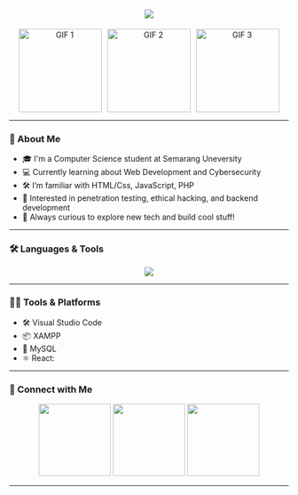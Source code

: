 <h1 align="center"><img src="https://readme-typing-svg.herokuapp.com/?lines=Hello+World!;I'm+Zacky+Sambora;Backend+Developer;Code+is+My+Weapon&center=true&size=36"></h1>

<div align="center"> <div style="display: flex; justify-content: center; flex-wrap: wrap; gap: 10px;">
    <img src="https://user-images.githubusercontent.com/74038190/213866269-5d00981c-7c98-46d7-8a8e-16f462f15227.gif" width="150" height="150" alt="GIF 1" />
    <img src="https://user-images.githubusercontent.com/74038190/213866269-5d00981c-7c98-46d7-8a8e-16f462f15227.gif" width="150" height="150" alt="GIF 2" />
    <img src="https://user-images.githubusercontent.com/74038190/213866269-5d00981c-7c98-46d7-8a8e-16f462f15227.gif" width="150" height="150" alt="GIF 3" />
  </div>
</div>

---

### 👋 About Me

- 🎓 I'm a Computer Science student at  Semarang Uneversity
- 💻 Currently learning about Web Development and Cybersecurity
- 🛠️ I’m familiar with HTML/Css, JavaScript, PHP
- 🔭 Interested in penetration testing, ethical hacking, and backend development
- 🎯 Always curious to explore new tech and build cool stuff!


---

### 🛠️ Languages & Tools

<p align="center">
  <img src="https://skillicons.dev/icons?i=linux,bash,python,js,html,css,nodejs,react,git,github,vscode" />
</p>

---

### 👨‍💻 Tools & Platforms

- 🛠️ Visual Studio Code
- 📦 XAMPP
- 🐬 MySQL
- ⚛️ React:

---

### 📡 Connect with Me 

<p align="center">
  <a href="https://www.instagram.com/hey.zacky/" target="_blank"><img src=https://user-images.githubusercontent.com/74038190/235294013-a33e5c43-a01c-43f6-b44d-a406d8b4ab75.gif width=130 /></a>
  <a href="https://discord.com/users/zacky7518" target="_blank"><img src=https://user-images.githubusercontent.com/74038190/235294015-47144047-25ab-417c-af1b-6746820a20ff.gif width=130 /></a>
   <a href="https://www.tiktok.com/@zakllyyy" target="_blank"><img src=https://user-images.githubusercontent.com/74038190/235294006-04e22871-2943-4626-9a99-e1d416cbda26.gif width=130 /></a>

</p>

---












